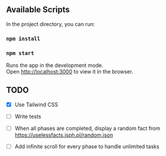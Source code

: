 ## Available Scripts


In the project directory, you can run:
### `npm install`
### `npm start`

Runs the app in the development mode.\
Open [http://localhost:3000](http://localhost:3000) to view it in the browser.

## TODO
- [X] Use Tailwind CSS
- [ ] Write tests
- [ ] When all phases are completed, display a random fact from
  https://uselessfacts.jsph.pl/random.json
- [ ] Add infinite scroll for every phase to handle unlimited tasks

